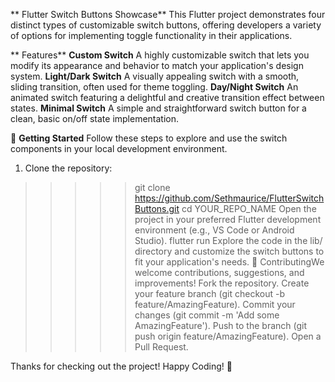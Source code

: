 ** Flutter Switch Buttons Showcase**
This Flutter project demonstrates four distinct types of customizable switch buttons, 
offering developers a variety of options for implementing toggle functionality in their applications.

** Features**
**Custom Switch** A highly customizable switch that lets you modify its appearance and behavior to match your application's design system.
**Light/Dark Switch** A visually appealing switch with a smooth, sliding transition, often used for theme toggling.
**Day/Night Switch** An animated switch featuring a delightful and creative transition effect between states.
**Minimal Switch** A simple and straightforward switch button for a clean, basic on/off state implementation.

🚀 **Getting Started**
Follow these steps to explore and use the switch components in your local development environment.
1. Clone the repository:
>>>>> git clone https://github.com/Sethmaurice/FlutterSwitchButtons.git
cd YOUR_REPO_NAME
Open the project in your preferred Flutter development environment (e.g., VS Code or Android Studio).
>>>> flutter run
Explore the code in the lib/ directory and customize the switch buttons to fit your application's needs.
🤝 ContributingWe welcome contributions, suggestions, and improvements!
Fork the repository.
Create your feature branch (git checkout -b feature/AmazingFeature).
Commit your changes (git commit -m 'Add some AmazingFeature').
Push to the branch (git push origin feature/AmazingFeature).
Open a Pull Request.

Thanks for checking out the project! Happy Coding! 🎉

